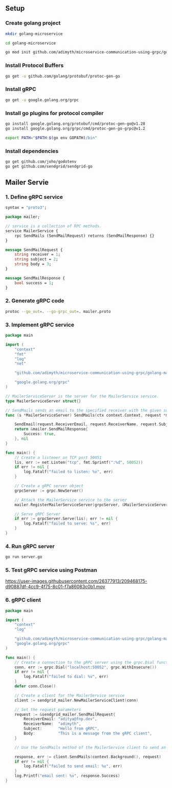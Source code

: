 ## Setup

### Create golang project

```bash
mkdir golang-microservice

cd golang-microservice

go mod init github.com/adimyth/microservice-communication-using-grpc/golang-microservice
```

### Install Protocol Buffers

```bash
go get -u github.com/golang/protobuf/protoc-gen-go
```

### Install gRPC

```bash
go get -u google.golang.org/grpc
```

### Install go plugins for protocol compiler

```bash
go install google.golang.org/protobuf/cmd/protoc-gen-go@v1.28
go install google.golang.org/grpc/cmd/protoc-gen-go-grpc@v1.2

export PATH="$PATH:$(go env GOPATH)/bin"
```

### Install dependencies

```bash
go get github.com/joho/godotenv
go get github.com/sendgrid/sendgrid-go
```

## Mailer Servie

### 1. Define gRPC service

```protobuf
syntax = "proto3";

package mailer;

// service is a collection of RPC methods.
service MailerService {
    rpc SendMails (SendMailRequest) returns (SendMailResponse) {}
}

message SendMailRequest {
    string receiver = 1;
    string subject = 2;
    string body = 3;
}

message SendMailResponse {
    bool success = 1;
}
```

### 2. Generate gRPC code

```bash
protoc --go_out=. --go-grpc_out=. mailer.proto
```

### 3. Implement gRPC service

```go
package main

import (
	"context"
	"fmt"
	"log"
	"net"

	"github.com/adimyth/microservice-communication-using-grpc/golang-mailer-service/mailer"

	"google.golang.org/grpc"
)

// MailerServiceServer is the server for the MailerService service.
type MailerServiceServer struct{}

// SendMails sends an email to the specified receiver with the given subject and body.
func (s *MailerServiceServer) SendMails(ctx context.Context, request *mailer.SendMailRequest) (*mailer.SendMailResponse, error) {

	SendEmail(request.ReceiverEmail, request.ReceiverName, request.Subject, request.Body)
	return &mailer.SendMailResponse{
		Success: true,
	}, nil
}

func main() {
	// Create a listener on TCP port 50051
	lis, err := net.Listen("tcp", fmt.Sprintf(":%d", 50052))
	if err != nil {
		log.Fatalf("failed to listen: %v", err)
	}

	// Create a gRPC server object
	grpcServer := grpc.NewServer()

	// Attach the MailerService service to the server
	mailer.RegisterMailerServiceServer(grpcServer, &MailerServiceServer{})

	// Serve gRPC Server
	if err := grpcServer.Serve(lis); err != nil {
		log.Fatalf("failed to serve: %s", err)
	}
}
```

### 4. Run gRPC server

```bash
go run server.go
```

### 5. Test gRPC service using Postman

https://user-images.githubusercontent.com/26377913/209468175-d90887df-4cc9-4f75-8c01-f7a86083c0b1.mov

### 6. gRPC client

```go
package main

import (
	"context"
	"log"

	"github.com/adimyth/microservice-communication-using-grpc/golang-mailer-service/sendgrid-mailer"
	"google.golang.org/grpc"
)

func main() {
	// Create a connection to the gRPC server using the grpc.Dial function.
	conn, err := grpc.Dial("localhost:50052", grpc.WithInsecure())
	if err != nil {
		log.Fatalf("failed to dial: %v", err)
	}
	defer conn.Close()

	// Create a client for the MailerService service
	client := sendgrid_mailer.NewMailerServiceClient(conn)

	// Set the request parameters
	request := &sendgrid_mailer.SendMailRequest{
		ReceiverEmail: "aditya@fnp.dev",
		ReceiverName:  "adimyth",
		Subject:       "Hello from gRPC",
		Body:          "This is a message from the gRPC client",
	}

	// Use the SendMails method of the MailerService client to send an email to the specified receiver with the given subject and body.

	response, err := client.SendMails(context.Background(), request)
	if err != nil {
		log.Fatalf("failed to send email: %v", err)
	}
	log.Printf("email sent: %v", response.Success)
}
```
